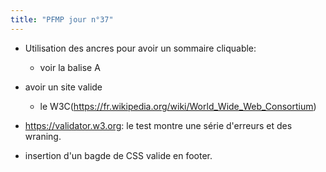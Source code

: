 ```yaml
---
title: "PFMP jour n°37"
---
```


- Utilisation des ancres pour avoir un sommaire cliquable:
  - voir la balise A

- avoir un site valide
  - le W3C(<https://fr.wikipedia.org/wiki/World_Wide_Web_Consortium>)

- <https://validator.w3.org>: le test montre une série d'erreurs et des wraning.

- insertion d'un bagde de CSS valide en footer.
